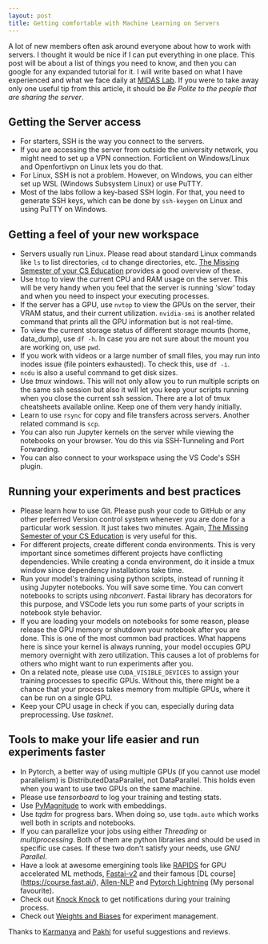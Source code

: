 ```yaml
---
layout: post
title: Getting comfortable with Machine Learning on Servers
---
```


A lot of new members often ask around everyone about how to work with servers. I thought it would be nice if I can put everything in one place. This post will be about a list of things you need to know, and then you can google for any expanded tutorial for it. I will write based on what I have experienced and what we face daily at [MIDAS Lab](http://midas.iiitd.edu.in/). If you were to take away only one useful tip from this article, it should be *Be Polite to the people that are sharing the server*. 

## Getting the Server access

- For starters, SSH is the way you connect to the servers.
- If you are accessing the server from outside the university network, you might need to set up a VPN connection. Forticlient on Windows/Linux and Openfortivpn on Linux lets you do that.
- For Linux, SSH is not a problem. However, on Windows, you can either set up WSL (Windows Subsystem Linux) or use PuTTY.
- Most of the labs follow a key-based SSH login. For that, you need to generate SSH keys, which can be done by `ssh-keygen` on Linux and using PuTTY on Windows.


## Getting a feel of your new workspace

- Servers usually run Linux. Please read about standard Linux commands like `ls` to list directories, `cd` to change directories, etc. [The Missing Semester of your CS Education](https://missing.csail.mit.edu/) provides a good overview of these.
- Use `htop` to view the current CPU and RAM usage on the server. This will be very handy when you feel that the server is running 'slow' today and when you need to inspect your executing processes.
- If the server has a GPU, use `nvtop` to view the GPUs on the server, their VRAM status, and their current utilization. `nvidia-smi` is another related command that prints all the GPU information but is not real-time.
- To view the current storage status of different storage mounts (home, data_dump), use `df -h`. In case you are not sure about the mount you are working on, use `pwd`.
- If you work with videos or a large number of small files, you may run into inodes issue (file pointers exhausted). To check this, use `df -i`.
- `ncdu` is also a useful command to get disk sizes.
- Use *tmux* windows. This will not only allow you to run multiple scripts on the same ssh session but also it will let you keep your scripts running when you close the current ssh session. There are a lot of tmux cheatsheets available online. Keep one of them very handy initially.
- Learn to use `rsync` for copy and file transfers across servers. Another related command is `scp`.
- You can also run Jupyter kernels on the server while viewing the notebooks on your browser. You do this via SSH-Tunneling and Port Forwarding.
- You can also connect to your workspace using the VS Code's SSH plugin.


## Running your experiments and best practices

- Please learn how to use Git. Please push your code to GitHub or any other preferred Version control system whenever you are done for a particular work session. It just takes two minutes. Again, [The Missing Semester of your CS Education](https://missing.csail.mit.edu/) is very useful for this. 
- For different projects, create different conda environments. This is very important since sometimes different projects have conflicting dependencies. While creating a conda environment, do it inside a tmux window since dependency installations take time.
- Run your model's training using python scripts, instead of running it using Jupyter notebooks. You will save some time. You can convert notebooks to scripts using *nbconvert*. Fastai library has decorators for this purpose, and VSCode lets you run some parts of your scripts in notebook style behavior.
- If you are loading your models on notebooks for some reason, please release the GPU memory or shutdown your notebook after you are done. This is one of the most common bad practices. What happens here is since your kernel is always running, your model occupies GPU memory overnight with zero utilization. This causes a lot of problems for others who might want to run experiments after you.
- On a related note, please use `CUDA_VISIBLE_DEVICES` to assign your training processes to specific GPUs. Without this, there might be a chance that your process takes memory from multiple GPUs, where it can be run on a single GPU.
- Keep your CPU usage in check if you can, especially during data preprocessing. Use *tasknet*.

## Tools to make your life easier and run experiments faster

- In Pytorch, a better way of using multiple GPUs (if you cannot use model parallelism) is DistributedDataParallel, not DataParallel. This holds even when you want to use two GPUs on the same machine.
- Please use *tensorboard* to log your training and testing stats. 
- Use [PyMagnitude](https://github.com/plasticityai/magnitude) to work with embeddings.
- Use *tqdm* for progress bars. When doing so, use `tqdm.auto` which works well both in scripts and notebooks.
- If you can parallelize your jobs using either *Threading* or *multiprocessing*. Both of them are python libraries and should be used in specific use cases. If these two don't satisfy your needs, use *GNU Parallel*.
- Have a look at awesome emergining tools like [RAPIDS](https://rapids.ai/) for GPU accelerated ML methods, [Fastai-v2](https://docs.fast.ai/) and their famous [DL course] (https://course.fast.ai/), [Allen-NLP](https://github.com/allenai/allennlp) and [Pytorch Lightning](https://github.com/PyTorchLightning/pytorch-lightning) (My personal favourite).
- Check out [Knock Knock](https://github.com/huggingface/knockknock) to get notifications during your training process.
- Check out [Weights and Biases](https://www.wandb.com/) for experiment management.

Thanks to [Karmanya](https://twitter.com/karmanya) and [Pakhi](https://www.linkedin.com/in/pakhi-bamdev/) for useful suggestions and reviews.